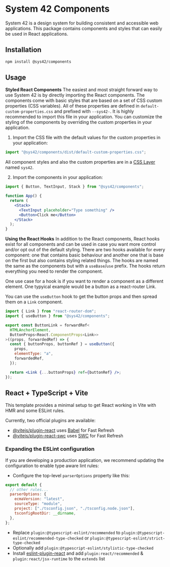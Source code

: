 # System 42 Components

System 42 is a design system for building consistent and accessible web applications. This package contains components and styles that can easily be used in React applications.

## Installation

```bash
npm install @sys42/components
```

## Usage

**Styled React Components**
The easiest and most straight forward way to use System 42 is by directly importing the React components. The components come with basic styles that are based on a set of CSS custom properties (CSS variables). All of these properties are defined in `default-custom-properties.css` and prefixed with `--sys42-`. It is highly recommended to import this file in your application. You can customize the styling of the components by overriding the custom properties in your application.

1. Import the CSS file with the default values for the custom properties in your application:

```js
import "@sys42/components/dist/default-custom-properties.css";
```

All component styles and also the custom properties are in a [CSS Layer](https://www.w3.org/TR/css-cascade-5/#layering)
named `sys42`.

2. Import the components in your application:

```jsx
import { Button, TextInput, Stack } from "@sys42/components";

function App() {
  return (
    <Stack>
      <TextInput placeholder="Type something" />
      <Button>Click me</Button>
    </Stack>
  );
}
```

**Using the React Hooks**
In addition to the React components, React hooks exist for all components and can be used in case you want more control and/or opt out of the default styling. There are two hooks available for every component: one that contains basic behaviour and another one that is base on the first but also contains styling related things. The hooks are named the same as the components but with a `useBase`/`use` prefix. The hooks return everything you need to render the component.

One use case for a hook is if you want to render a component as a different element. One typyical example would be a button as a react-router Link.

You can use the `useButton` hook to get the button props and then spread them on a `Link` component.

```jsx
import { Link } from "react-router-dom";
import { useButton } from "@sys42/components";

export const ButtonLink = forwardRef<
  HTMLAnchorElement,
  ButtonProps<React.ComponentProps<Link>>
>((props, forwardedRef) => {
  const { buttonProps, buttonRef } = useButton({
    props,
    elementType: "a",
    forwardedRef,
  });

  return <Link {...buttonProps} ref={buttonRef} />;
});
```

## React + TypeScript + Vite

This template provides a minimal setup to get React working in Vite with HMR and some ESLint rules.

Currently, two official plugins are available:

- [@vitejs/plugin-react](https://github.com/vitejs/vite-plugin-react/blob/main/packages/plugin-react/README.md) uses [Babel](https://babeljs.io/) for Fast Refresh
- [@vitejs/plugin-react-swc](https://github.com/vitejs/vite-plugin-react-swc) uses [SWC](https://swc.rs/) for Fast Refresh

### Expanding the ESLint configuration

If you are developing a production application, we recommend updating the configuration to enable type aware lint rules:

- Configure the top-level `parserOptions` property like this:

```js
export default {
  // other rules...
  parserOptions: {
    ecmaVersion: "latest",
    sourceType: "module",
    project: ["./tsconfig.json", "./tsconfig.node.json"],
    tsconfigRootDir: __dirname,
  },
};
```

- Replace `plugin:@typescript-eslint/recommended` to `plugin:@typescript-eslint/recommended-type-checked` or `plugin:@typescript-eslint/strict-type-checked`
- Optionally add `plugin:@typescript-eslint/stylistic-type-checked`
- Install [eslint-plugin-react](https://github.com/jsx-eslint/eslint-plugin-react) and add `plugin:react/recommended` & `plugin:react/jsx-runtime` to the `extends` list
